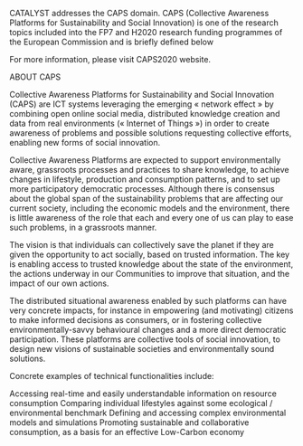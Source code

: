 CATALYST addresses the CAPS domain. CAPS (Collective Awareness Platforms for Sustainability and Social Innovation) is one of the research topics included into the FP7 and H2020 research funding programmes of the European Commission and is briefly defined below

For more information, please visit CAPS2020 website.

ABOUT CAPS

Collective Awareness Platforms for Sustainability and Social Innovation (CAPS) are ICT systems leveraging the emerging « network effect » by combining open online social media, distributed knowledge creation and data from real environments (« Internet of Things ») in order to create awareness of problems and possible solutions requesting collective efforts, enabling new forms of social innovation.

Collective Awareness Platforms are expected to support environmentally aware, grassroots processes and practices to share knowledge, to achieve changes in lifestyle, production and consumption patterns, and to set up more participatory democratic processes. Although there is consensus about the global span of the sustainability problems that are affecting our current society, including the economic models and the environment, there is little awareness of the role that each and every one of us can play to ease such problems, in a grassroots manner.

The vision is that individuals can collectively save the planet if they are given the opportunity to act socially, based on trusted information. The key is enabling access to trusted knowledge about the state of the environment, the actions underway in our Communities to improve that situation, and the impact of our own actions.

The distributed situational awareness enabled by such platforms can have very concrete impacts, for instance in empowering (and motivating) citizens to make informed decisions as consumers, or in fostering collective environmentally-savvy behavioural changes and a more direct democratic participation. These platforms are collective tools of social innovation, to design new visions of sustainable societies and environmentally sound solutions.

Concrete examples of technical functionalities include:

Accessing real-time and easily understandable information on resource consumption
Comparing individual lifestyles against some ecological / environmental benchmark
Defining and accessing complex environmental models and simulations
Promoting sustainable and collaborative consumption, as a basis for an effective Low-Carbon economy
